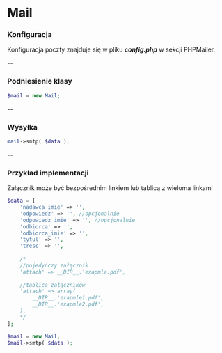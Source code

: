 # Mail

### Konfiguracja

Konfiguracja poczty znajduje się w pliku ***config.php*** w sekcji PHPMailer.

--

### Podniesienie klasy

```php
$mail = new Mail;
```

--

### Wysyłka

```php
mail->smtp( $data );
```

--

### Przykład implementacji
Załącznik może być bezpośrednim linkiem lub tablicą z wieloma linkami

```php
$data = [
	'nadawca_imie' => '',
	'odpowiedz' => '', //opcjonalnie
	'odpowiedz_imie' => '', //opcjonalnie
	'odbiorca' => '',
	'odbiorca_imie' => '',
	'tytul' => '',
	'tresc' => '',
	
	/*
	//pojedyńczy załącznik
	'attach' => __DIR__.'exapmle.pdf',
	
	//tablica załączników
	'attach' => array(
		__DIR__.'exapmle1.pdf',
		__DIR__.'exapmle2.pdf',
	),
	*/
];

$mail = new Mail;
$mail->smtp( $data );
```